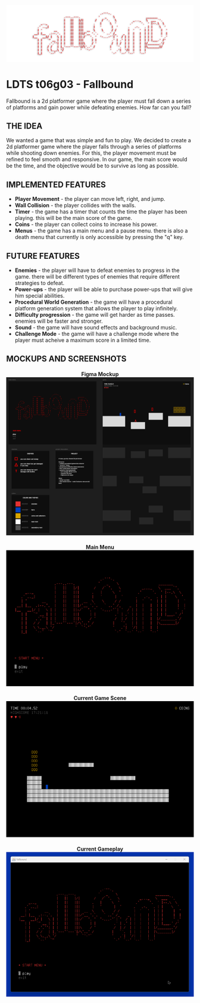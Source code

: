 ![bannerFallbound](./docs/img/bannerFallbound.png)

# LDTS t06g03 - Fallbound

Fallbound is a 2d platformer game where the player must fall down a series of platforms and gain power while defeating 
enemies. How far can you fall?

## THE IDEA

We wanted a game that was simple and fun to play. We decided to create a 2d platformer game where the player falls through a series of platforms while shooting down enemies. For this, the player movement must be refined to feel smooth and responsive. In our game, the main score would be the time, and the objective would be to survive as long as possible. 

## IMPLEMENTED FEATURES

- **Player Movement** - the player can move left, right, and jump.
- **Wall Collision** - the player collides with the walls. 
- **Timer** - the game has a timer that counts the time the player has been playing. this will be the main score of the game.
- **Coins** - the player can collect coins to increase his power.
- **Menus** - the game has a main menu and a pause menu. there is also a death menu that currently is only accessible by pressing the "q" key.

## FUTURE FEATURES

- **Enemies** - the player will have to defeat enemies to progress in the game. there will be different types of enemies that require different strategies to defeat.
- **Power-ups** - the player will be able to purchase power-ups that will give him special abilities.
- **Procedural World Generation** - the game will have a procedural platform generation system that allows the player to play infinitely. 
- **Difficulty progression** - the game will get harder as time passes. enemies will be faster and stronger.
- **Sound** - the game will have sound effects and background music.
- **Challenge Mode** - the game will have a challenge mode where the player must acheive a maximum score in a limited time.

## MOCKUPS AND SCREENSHOTS

<h4 align="center">
  Figma Mockup
<br>
    <img src="docs/img/mockups/figmaMockup.png"/>
</h4>
<h4 align="center">
  Main Menu
<br>
  <img src="docs/img/screenshots/mainMenu.png"/>
</h4>
<h4 align="center">
  Current Game Scene
<br>
    <img src="docs/img/screenshots/currentGameScene.png"/>
</h4>
<h4 align="center">
  Current Gameplay
<br>
    <img src="docs/img/screenshots/gameplayGIF.gif"/>
</h4>




